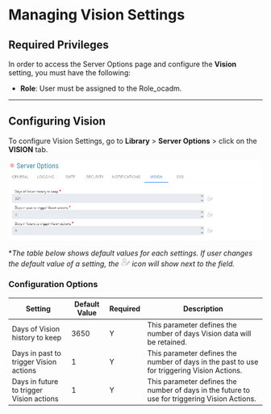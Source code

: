 # Managing Vision Settings

## Required Privileges

In order to access the Server Options page and configure the **Vision** setting, you must have the following:

- **Role**: User must be assigned to the Role_ocadm.

---

## Configuring Vision

To configure Vision Settings, go to **Library** > **Server Options** > click on the **VISION** tab.

![A screen showing vision settings under server options](../../../../../Resources/Images/SM/Library/ServerOptions/Vision-Settings.png "Configuring Vision Settings")

\*_The table below shows default values for each settings. If user changes the default value of a setting, the ![An user icon representing value changed by user](../../../../../Resources/Images/SM/Library/ServerOptions/User-Defined.png "User defined icon") icon will show next to the field._

### Configuration Options

| Setting                                  | Default Value | Required | Description                                                                                   |
| ---------------------------------------- | ------------- | -------- | --------------------------------------------------------------------------------------------- |
| Days of Vision history to keep           | 3650          | Y        | This parameter defines the number of days Vision data will be retained.                       |
| Days in past to trigger Vision actions   | 1             | Y        | This parameter defines the number of days in the past to use for triggering Vision Actions.   |
| Days in future to trigger Vision actions | 1             | Y        | This parameter defines the number of days in the future to use for triggering Vision Actions. |
